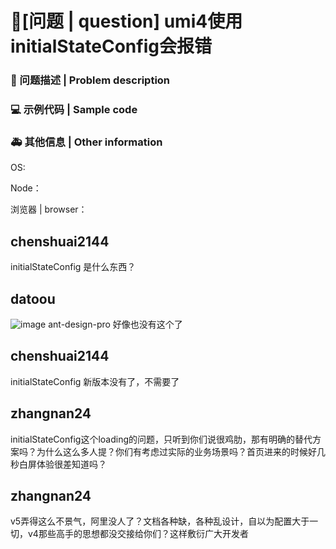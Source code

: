 # 🧐[问题 | question] umi4使用initialStateConfig会报错

### 🧐 问题描述 | Problem description

<!--
详细地描述问题，让大家都能理解
Describe the problem in detail so that everyone can understand it
-->

### 💻 示例代码 | Sample code

<!--
一个最小可重现的代码，让开发者可以快速的定位问题
A minimal reproducible code that allows developers to quickly locate problems
-->

### 🚑 其他信息 | Other information

<!--
如截图等其他信息可以贴在这里
Other information such as screenshots can be posted here
-->

OS:

Node：

浏览器 | browser：

## chenshuai2144

initialStateConfig 是什么东西？

## datoou

>

![image](https://user-images.githubusercontent.com/52907799/179453742-2c2aa6f6-4941-49f7-9571-848394d1c523.png)
ant-design-pro 好像也没有这个了

## chenshuai2144

initialStateConfig 新版本没有了，不需要了

## zhangnan24

initialStateConfig这个loading的问题，只听到你们说很鸡肋，那有明确的替代方案吗？为什么这么多人提？你们有考虑过实际的业务场景吗？首页进来的时候好几秒白屏体验很差知道吗？

## zhangnan24

v5弄得这么不景气，阿里没人了？文档各种缺，各种乱设计，自以为配置大于一切，v4那些高手的思想都没交接给你们？这样敷衍广大开发者
